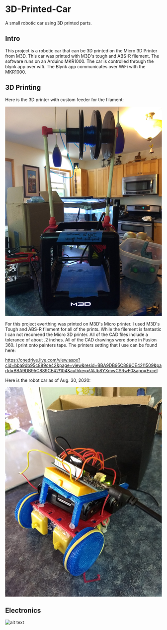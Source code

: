 # 3D-Printed-Car

A small robotic car using 3D printed parts.

## Intro

This project is a robotic car that can be 3D printed on the Micro 3D Printer from M3D. This car was printed with M3D's tough and ABS-R filement. The software runs on an Arduino MKR1000. The car is controlled through the blynk app over wifi. The Blynk app communicates over WiFi with the MKR1000.

## 3D Printing
Here is the 3D printer with custom feeder for the filament:

<img src="images/3dPrinter.jpg" alt="alt text" width="800">

For this project everthing was printed on M3D's Micro printer. I used M3D's Tough and ABS-R filement for all of the prints. While the filement is fantastic I can not recomend the Micro 3D printer. All of the CAD files include a tolerance of about .2 inches. All of the CAD drawings were done in Fusion 360. I print onto painters tape. The printers setting that I use can be found here:

https://onedrive.live.com/view.aspx?cid=bba9db95c889ce42&page=view&resid=BBA9DB95C889CE42!1509&parId=BBA9DB95C889CE42!104&authkey=!AlJb8YXmwCSRwF0&app=Excel

Here is the robot car as of Aug. 30, 2020:

<img src="images/robotCar30Aug2020.jpg" alt="alt text" width="800">

## Electronics

<img src="images/Screenshot5.png" alt="alt text" width="800">
